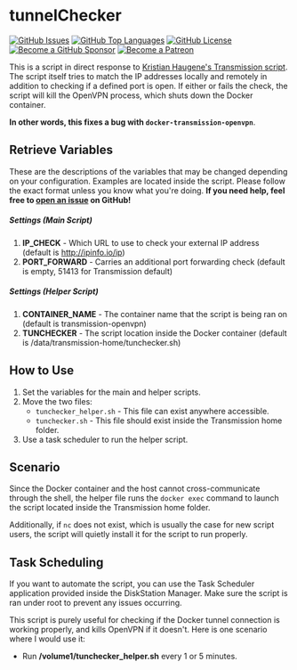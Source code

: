 tunnelChecker
==============

[![GitHub Issues](https://img.shields.io/github/issues/mrjackyliang/tunnelChecker?style=flat-square&color=blue)](https://github.com/mrjackyliang/tunnelChecker/issues)
[![GitHub Top Languages](https://img.shields.io/github/languages/top/mrjackyliang/tunnelChecker?style=flat-square&color=success)](https://github.com/mrjackyliang/tunnelChecker)
[![GitHub License](https://img.shields.io/github/license/mrjackyliang/tunnelChecker?style=flat-square&color=yellow)](https://github.com/mrjackyliang/tunnelChecker/blob/master/LICENSE)
[![Become a GitHub Sponsor](https://img.shields.io/badge/sponsor-github-black?style=flat-square&color=orange)](https://github.com/sponsors/mrjackyliang)
[![Become a Patreon](https://img.shields.io/badge/donate-patreon-orange?style=flat-square&color=red)](https://www.patreon.com/mrjackyliang)

This is a script in direct response to [Kristian Haugene's Transmission script](https://github.com/haugene/docker-transmission-openvpn). The script itself tries to match the IP addresses locally and remotely in addition to checking if a defined port is open. If either or fails the check, the script will kill the OpenVPN process, which shuts down the Docker container.

__In other words, this fixes a bug with `docker-transmission-openvpn`__.

## Retrieve Variables
These are the descriptions of the variables that may be changed depending on your configuration. Examples are located inside the script. Please follow the exact format unless you know what you're doing. __If you need help, feel free to [open an issue](https://github.com/mrjackyliang/transmissionVPN/issues/new/choose) on GitHub!__

##### Settings (Main Script)
1. __IP_CHECK__ - Which URL to use to check your external IP address (default is http://ipinfo.io/ip)
2. __PORT_FORWARD__ - Carries an additional port forwarding check (default is empty, 51413 for Transmission default)

##### Settings (Helper Script)
1. __CONTAINER_NAME__ - The container name that the script is being ran on (default is transmission-openvpn)
2. __TUNCHECKER__ - The script location inside the Docker container (default is /data/transmission-home/tunchecker.sh)

## How to Use
1. Set the variables for the main and helper scripts.
2. Move the two files:
	- `tunchecker_helper.sh` - This file can exist anywhere accessible.
	- `tunchecker.sh` - This file should exist inside the Transmission home folder.
3. Use a task scheduler to run the helper script.

## Scenario
Since the Docker container and the host cannot cross-communicate through the shell, the helper file runs the `docker exec` command to launch the script located inside the Transmission home folder.

Additionally, if `nc` does not exist, which is usually the case for new script users, the script will quietly install it for the script to run properly.

## Task Scheduling
If you want to automate the script, you can use the Task Scheduler application provided inside the DiskStation Manager. Make sure the script is ran under root to prevent any issues occurring.

This script is purely useful for checking if the Docker tunnel connection is working properly, and kills OpenVPN if it doesn't. Here is one scenario where I would use it:

* Run __/volume1/tunchecker_helper.sh__ every 1 or 5 minutes.
